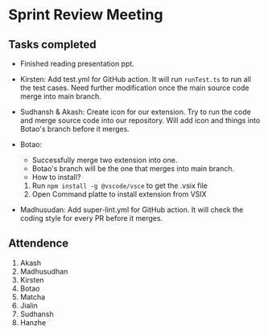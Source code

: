 # Sprint Review Meeting
## Tasks completed
- Finished reading presentation ppt.
- Kirsten: Add test.yml for GitHub action. It will run `runTest.ts` to run all the test cases. Need further modification once the main source code merge into main branch.
- Sudhansh & Akash: Create icon for our extension. Try to run the code and merge source code into our repository. Will add icon and things into Botao's branch before it merges.
- Botao:
  - Successfully merge two extension into one.
  - Botao's branch will be the one that merges into main branch.
  - How to install?
  1. Run `npm install -g @vscode/vsce` to get the .vsix file
  2. Open Command platte to install extension from VSIX

- Madhusudan: Add super-lint.yml for GitHub action. It will check the coding style for every PR before it merges.

## Attendence
1. Akash
2. Madhusudhan
3. Kirsten
4. Botao
5. Matcha
6. Jialin
7. Sudhansh
8. Hanzhe
